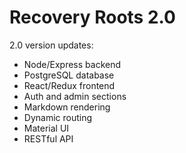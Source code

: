 # Recovery Roots 2.0

2.0 version updates:
- Node/Express backend
- PostgreSQL database
- React/Redux frontend
- Auth and admin sections
- Markdown rendering
- Dynamic routing
- Material UI
- RESTful API
